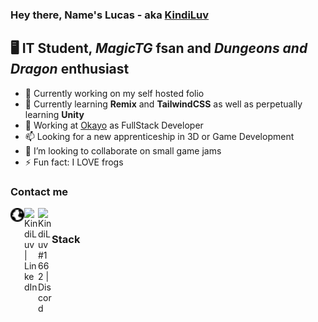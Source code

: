 ### Hey there, Name's Lucas - aka [KindiLuv]()

## 🖥️ IT Student, _MagicTG_ fsan and _Dungeons and Dragon_ enthusiast 

- 🔭 Currently working on my self hosted folio
- 🌱 Currently learning **Remix** and **TailwindCSS** as well as perpetually learning **Unity**
- 📠 Working at [Okayo](https://www.okayo.fr) as FullStack Developer
- 📫 Looking for a new apprenticeship in 3D or Game Development
- 👯 I’m looking to collaborate on small game jams
- ⚡ Fun fact: I LOVE frogs

### Contact me
[<img align="left" alt="kindiluv.dev" width="22px" src="https://raw.githubusercontent.com/iconic/open-iconic/master/svg/globe.svg" />][website]
[<img align="left" alt="KindiLuv | LinkedIn" width="22px" src="https://cdn.jsdelivr.net/npm/simple-icons@v3/icons/linkedin.svg" />][linkedin]
[<img align="left" alt="KindiLuv#1662 | Discord" width="22px" src="https://cdn.jsdelivr.net/npm/simple-icons@v3/icons/discord.svg" />][linkedin]
<br/>
### Stack
<i class="devicon-android-plain colored"></i>


[website]: https://kindiluv.dev
[linkedin]: https://www.linkedin.com/in/lucas-servain-2418111bb/
<!--
**KindiLuv/KindiLuv** is a ✨ _special_ ✨ repository because its `README.md` (this file) appears on your GitHub profile.

Here are some ideas to get you started:

- 🔭 I’m currently working on ...
- 🌱 I’m currently learning ...
- 👯 I’m looking to collaborate on ...
- 🤔 I’m looking for help with ...
- 💬 Ask me about ...
- 📫 How to reach me: ...
- 😄 Pronouns: ...
- ⚡ Fun fact: ...
-->
